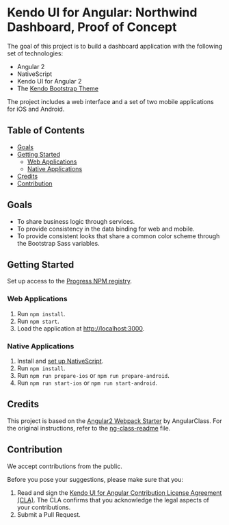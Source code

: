 # Kendo UI for Angular: Northwind Dashboard, Proof of Concept

The goal of this project is to build a dashboard application with the following set of technologies:

* Angular 2
* NativeScript
* Kendo UI for Angular 2
* The [Kendo Bootstrap Theme](https://github.com/telerik/kendo-bootstrap)

The project includes a web interface and a set of two mobile applications for iOS and Android.

## Table of Contents

* [Goals](#goals)
* [Getting Started](#getting-started)
    * [Web Applications](#web-applications)
    * [Native Applications](#native-applications)
* [Credits](#credits)
* [Contribution](#contribution)

## Goals

- To share business logic through services.
- To provide consistency in the data binding for web and mobile.
- To provide consistent looks that share a common color scheme through the Bootstrap Sass variables.

## Getting Started

Set up access to the [Progress NPM registry](http://www.telerik.com/kendo-angular-ui/getting-started/#installation).

### Web Applications

1. Run `npm install`.
1. Run `npm start`.
1. Load the application at [http://localhost:3000](http://localhost:3000).

### Native Applications

1. Install and [set up NativeScript](http://localhost:3000).
1. Run `npm install`.
1. Run `npm run prepare-ios` or `npm run prepare-android`.
1. Run `npm run start-ios` or `npm run start-android`.

## Credits

This project is based on the [Angular2 Webpack Starter](https://github.com/AngularClass/angular2-webpack-starter) by AngularClass. For the original instructions, refer to the [ng-class-readme](https://github.com/telerik/ng2-dashboard/blob/master/ng-class-readme.md) file.

## Contribution

We accept contributions from the public.

Before you pose your suggestions, please make sure that you:

1. Read and sign the [Kendo UI for Angular Contribution License Agreement (CLA)](goo.gl/forms/dXc1RaE8le6rVZ0h1). The CLA confirms that you acknowledge the legal aspects of your contributions.
2. Submit a Pull Request.
